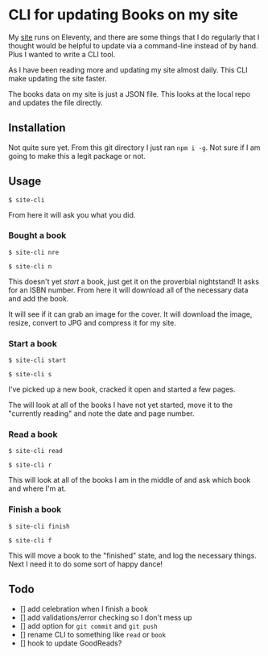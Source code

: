 # CLI for updating Books on my site

My [site](https://steveostudios.com) runs on Eleventy, and there are some things that I do regularly that I thought would be helpful to update via a command-line instead of by hand. Plus I wanted to write a CLI tool.

As I have been reading more and updating my site almost daily. This CLI make updating the site faster.

The books data on my site is just a JSON file. This looks at the local repo and updates the file directly.

## Installation

Not quite sure yet. From this git directory I just ran `npm i -g`. Not sure if I am going to make this a legit package or not.

## Usage

```shell
$ site-cli
```
From here it will ask you what you did.

### Bought a book

  ```shell
  $ site-cli nre
  ```
  ```shell 
  $ site-cli n
  ```

This doesn't yet _start_ a book, just get it on the proverbial nightstand! It asks for an ISBN number. From here it will download all of the necessary data and add the book.

It will see if it can grab an image for the cover. It will download the image, resize, convert to JPG and compress it for my site.

### Start a book

  ```shell
  $ site-cli start
  ```
  ```shell 
  $ site-cli s
  ```

I've picked up a new book, cracked it open and started a few pages.

The will look at all of the books I have not yet started, move it to the "currently reading" and note the date and page number.

### Read a book

  ```shell
  $ site-cli read
  ```
  ```shell 
  $ site-cli r
  ```

This will look at all of the books I am in the middle of and ask which book and where I'm at.

### Finish a book

  ```shell
  $ site-cli finish
  ```
  ```shell 
  $ site-cli f
  ```

This will move a book to the "finished" state, and log the necessary things. Next I need it to do some sort of happy dance!


## Todo

- [] add celebration when I finish a book
- [] add validations/error checking so I don't mess up
- [] add option for `git commit` and `git push`
- [] rename CLI to something like `read` or `book` 
- [] hook to update GoodReads?
 